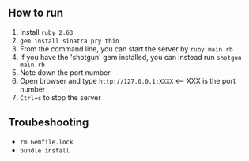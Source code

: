 ## How to run

1. Install `ruby 2.63`
2. `gem install sinatra pry thin`
3. From the command line, you can start the server by `ruby main.rb`
4. If you have the 'shotgun' gem installed, you can instead run `shotgun main.rb`
5. Note down the port number
6. Open browser and type `http://127.0.0.1:XXXX` <-- XXX is the port number
7. `Ctrl+c` to stop the server

## Troubeshooting

* `rm Gemfile.lock`
*  `bundle install`